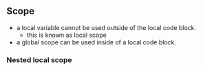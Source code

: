 ## Scope
- a local variable cannot be used outside of the local code block.
    - this is known as local scope
- a global scope can be used inside of a local code block. 

### Nested local scope

